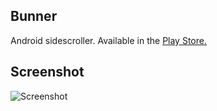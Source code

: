 Bunner
-------
Android sidescroller. Available in the [Play Store.](https://play.google.com/store/apps/details?id=org.granra.bunner.android)

Screenshot
-----------
![Screenshot](https://lh4.ggpht.com/J4tC9lmN3Uy9YZZ2Y8z_drFJZ3UIep5wiWeB5FaoTEOa3u3Jkw5-JhhMa_QBPQyK8Ys=h900)
